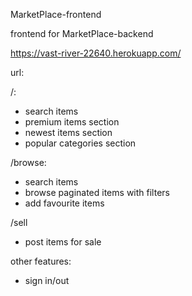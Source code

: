 MarketPlace-frontend

frontend for MarketPlace-backend

https://vast-river-22640.herokuapp.com/

url:

/:

- search items
- premium items section
- newest items section
- popular categories section

/browse:

- search items
- browse paginated items with filters
- add favourite items

/sell

- post items for sale

other features:

- sign in/out
